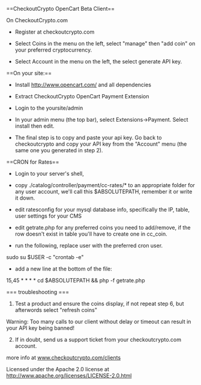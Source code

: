 ==CheckoutCrypto OpenCart Beta Client==

On CheckoutCrypto.com

* Register at checkoutcrypto.com

* Select Coins in the menu on the left, select "manage" then "add coin" on your preferred cryptocurrency.

* Select Account in the menu on the left, the select generate API key.

==On your site:==

* Install http://www.opencart.com/ and all dependencies

* Extract CheckoutCrypto OpenCart Payment Extension

* Login to the yoursite/admin

* In your admin menu (the top bar), select Extensions->Payment. Select install then edit.  

* The final step is to copy and paste your api key. Go back to checkoutcrypto and copy your API key from the "Account" menu (the same one you generated in step 2).


==CRON for Rates==

* Login to your server's shell, 

* copy ./catalog/controller/payment/cc-rates/* to an appropriate folder for any user account, we'll call this $ABSOLUTEPATH, remember it or write it down.

* edit ratesconfig for your mysql database info, specifically the IP, table, user settings for your CMS

* edit getrate.php for any preferred coins you need to add/remove, if the row doesn't exist in table you'll have to create one in cc_coin.

* run the following, replace user with the preferred cron user.

 sudo su $USER -c "crontab -e"

* add a new line at the bottom of the file:

15,45 * * * * cd $ABSOLUTEPATH && php -f getrate.php 



=== troubleshooting ===

1. Test a product and ensure the coins display, if not repeat step 6, but afterwords select "refresh coins"

Warning: Too many calls to our client without delay or timeout can result in your API key being banned!

2. If in doubt, send us a support ticket from your checkoutcrypto.com account.


more info at www.checkoutcrypto.com/clients

Licensed under the Apache 2.0 license at http://www.apache.org/licenses/LICENSE-2.0.html
